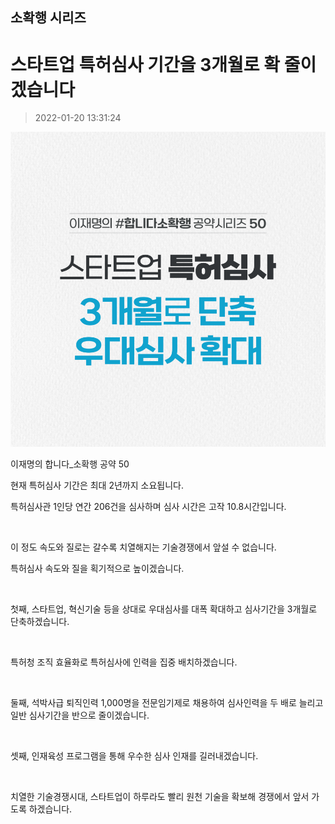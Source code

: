 ## 소확행 시리즈
# 스타트업 특허심사 기간을 3개월로 확 줄이겠습니다
> 2022-01-20 13:31:24

![스타트업 특허심사 기간을 3개월로 확 줄이겠습니다](./220120235940.png)

이재명의 합니다_소확행 공약 50



현재 특허심사 기간은 최대 2년까지 소요됩니다.

특허심사관 1인당 연간 206건을 심사하며 심사 시간은 고작 10.8시간입니다.

​

이 정도 속도와 질로는 갈수록 치열해지는 기술경쟁에서 앞설 수 없습니다.

특허심사 속도와 질을 획기적으로 높이겠습니다.

​

첫째, 스타트업, 혁신기술 등을 상대로 우대심사를 대폭 확대하고 심사기간을 3개월로 단축하겠습니다.

​

특허청 조직 효율화로 특허심사에 인력을 집중 배치하겠습니다.

​

둘째, 석박사급 퇴직인력 1,000명을 전문임기제로 채용하여 심사인력을 두 배로 늘리고 일반 심사기간을 반으로 줄이겠습니다.

​

셋째, 인재육성 프로그램을 통해 우수한 심사 인재를 길러내겠습니다.

​

치열한 기술경쟁시대, 스타트업이 하루라도 빨리 원천 기술을 확보해 경쟁에서 앞서 가도록 하겠습니다.